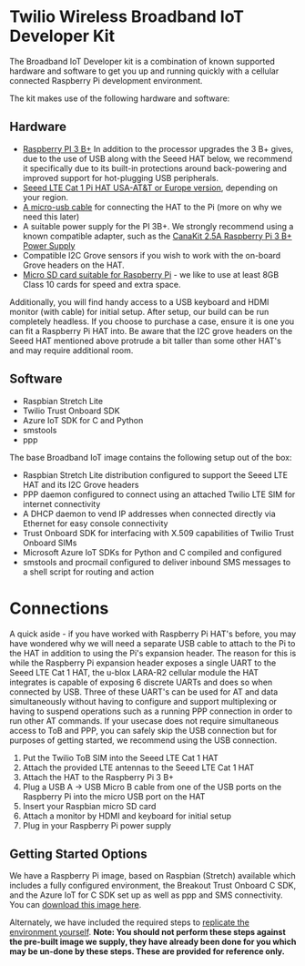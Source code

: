 # Twilio Wireless Broadband IoT Developer Kit

The Broadband IoT Developer kit is a combination of known supported hardware and software to get you up and running quickly with a cellular connected Raspberry Pi development environment.

The kit makes use of the following hardware and software:

## Hardware

- [Raspberry PI 3 B+](https://www.raspberrypi.org/products/raspberry-pi-3-model-b-plus/) In addition to the processor upgrades the 3 B+ gives, due to the use of USB along with the Seeed HAT below, we recommend it specifically due to its built-in protections around back-powering and improved support for hot-plugging USB peripherals.
- [Seeed LTE Cat 1 Pi HAT USA-AT&T or Europe version](http://wiki.seeedstudio.com/LTE_Cat_1_Pi_HAT/), depending on your region.
- [A micro-usb cable](https://www.amazon.com/gp/product/B01FA4JXN0) for connecting the HAT to the Pi (more on why we need this later)
- A suitable power supply for the PI 3B+.  We strongly recommend using a known compatible adapter, such as the [CanaKit 2.5A Raspberry Pi 3 B+ Power Supply](https://www.amazon.com/dp/B07GZZT7DN)
- Compatible I2C Grove sensors if you wish to work with the on-board Grove headers on the HAT.
- [Micro SD card suitable for Raspberry Pi](https://www.raspberrypi.org/documentation/installation/sd-cards.md) - we like to use at least 8GB Class 10 cards for speed and extra space.

Additionally, you will find handy access to a USB keyboard and HDMI monitor (with cable) for initial setup.  After setup, our build can be run completely headless.  If you choose to purchase a case, ensure it is one you can fit a Raspberry Pi HAT into.  Be aware that the I2C grove headers on the Seeed HAT mentioned above protrude a bit taller than some other HAT's and may require additional room.

## Software

- Raspbian Stretch Lite
- Twilio Trust Onboard SDK
- Azure IoT SDK for C and Python
- smstools
- ppp

The base Broadband IoT image contains the following setup out of the box:

- Raspbian Stretch Lite distribution configured to support the Seeed LTE HAT and its I2C Grove headers
- PPP daemon configured to connect using an attached Twilio LTE SIM for internet connectivity
- A DHCP daemon to vend IP addresses when connected directly via Ethernet for easy console connectivity
- Trust Onboard SDK for interfacing with X.509 capabilities of Twilio Trust Onboard SIMs
- Microsoft Azure IoT SDKs for Python and C compiled and configured
- smstools and procmail configured to deliver inbound SMS messages to a shell script for routing and action

# Connections

A quick aside - if you have worked with Raspberry Pi HAT's before, you may have wondered why we will need a separate USB cable to attach to the Pi to the HAT in addition to using the Pi's expansion header.  The reason for this is while the Raspberry Pi expansion header exposes a single UART to the Seeed LTE Cat 1 HAT, the u-blox LARA-R2 cellular module the HAT integrates is capable of exposing 6 discrete UARTs and does so when connected by USB.  Three of these UART's can be used for AT and data simultaneously without having to configure and support multiplexing or having to suspend operations such as a running PPP connection in order to run other AT commands.  If your usecase does not require simultaneous access to ToB and PPP, you can safely skip the USB connection but for purposes of getting started, we recommend using the USB connection.

1. Put the Twilio ToB SIM into the Seeed LTE Cat 1 HAT
1. Attach the provided LTE antennas to the Seeed LTE Cat 1 HAT
1. Attach the HAT to the Raspberry Pi 3 B+
1. Plug a USB A -> USB Micro B cable from one of the USB ports on the Raspberry Pi into the micro USB port on the HAT
1. Insert your Raspbian micro SD card
1. Attach a monitor by HDMI and keyboard for initial setup
1. Plug in your Raspberry Pi power supply

## Getting Started Options

We have a Raspberry Pi image, based on Raspbian (Stretch) available which includes a fully configured environment, the Breakout Trust Onboard C SDK, and the Azure IoT for C SDK set up as well as ppp and SMS connectivity.  You can [download this image here](https://github.com/twilio/Wireless_Broadband_IoT_Dev_Kit/releases).

Alternately, we have included the required steps to [replicate the environment yourself](image_builder/README.md).  **Note: You should not perform these steps against the pre-built image we supply, they have already been done for you which may be un-done by these steps.   These are provided for reference only.**
